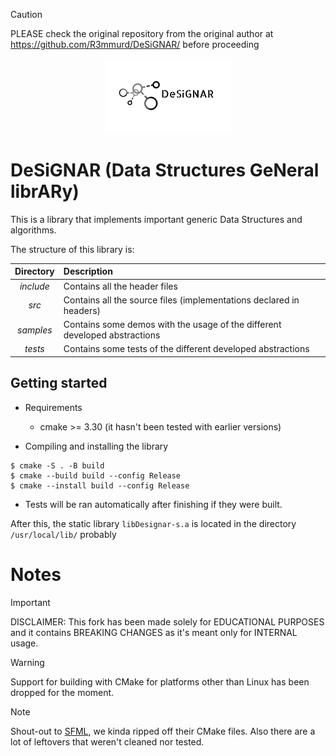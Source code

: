 > [!CAUTION]
> PLEASE check the original repository from the original author at https://github.com/R3mmurd/DeSiGNAR/ before proceeding

<p align="center">
  <picture>
    <source media="(prefers-color-scheme: dark)" srcset="https://raw.githubusercontent.com/3nity-studios/DeSiGNAR/main/logow.png">
    <source media="(prefers-color-scheme: light)" srcset="https://raw.githubusercontent.com/3nity-studios/DeSiGNAR/main/logob.png">
    <img alt="DeSiGNAR logo" src="https://raw.githubusercontent.com/3nity-studios/DeSiGNAR/main/logo.png">
  </picture>
</p>

# DeSiGNAR (Data Structures GeNeral librARy)

This is a library that implements important generic Data Structures and
algorithms.

The structure of this library is:

| Directory        | Description|
| :-------------:  |:-------------|
| *include*        | Contains all the header files |
| *src*            | Contains all the source files (implementations declared in headers) |
| *samples*       | Contains some demos with the usage of the different developed abstractions |
| *tests*          | Contains some tests of the different developed abstractions |

## Getting started

- Requirements
  - cmake >= 3.30 (it hasn't been tested with earlier versions)

- Compiling and installing the library

```shell
$ cmake -S . -B build
$ cmake --build build --config Release
$ cmake --install build --config Release
```

- Tests will be ran automatically after finishing if they were built.

After this, the static library `libDesignar-s.a` is located in the directory `/usr/local/lib/` probably

# Notes

> [!IMPORTANT]
> DISCLAIMER: This fork has been made solely for EDUCATIONAL PURPOSES and it contains BREAKING CHANGES as it's meant only for INTERNAL usage.

> [!WARNING]
> Support for building with CMake for platforms other than Linux has been dropped for the moment.

> [!NOTE]
> Shout-out to [SFML](https://github.com/SFML/SFML/), we kinda ripped off their CMake files. Also there are a lot of leftovers that weren't cleaned nor tested.
